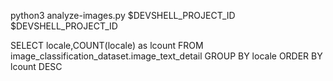 python3 analyze-images.py $DEVSHELL_PROJECT_ID $DEVSHELL_PROJECT_ID


SELECT locale,COUNT(locale) as lcount FROM image_classification_dataset.image_text_detail GROUP BY locale ORDER BY lcount DESC